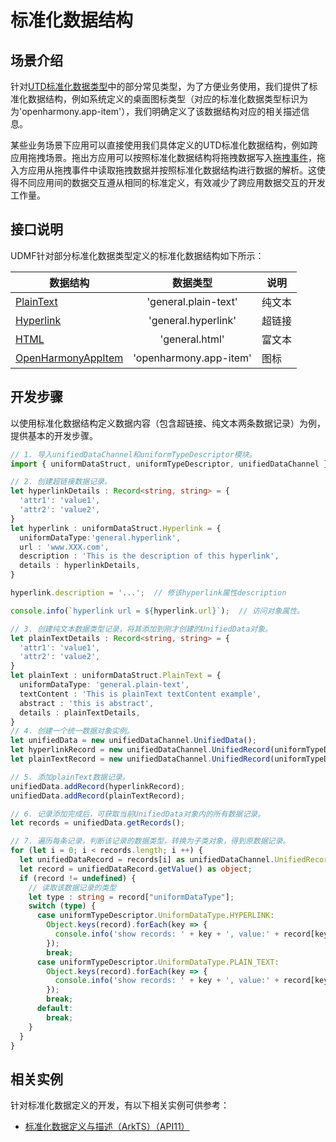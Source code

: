# 标准化数据结构


## 场景介绍

针对[UTD标准化数据类型](../reference/apis-arkdata/js-apis-data-uniformTypeDescriptor.md#uniformdatatype)中的部分常见类型，为了方便业务使用，我们提供了标准化数据结构，例如系统定义的桌面图标类型（对应的标准化数据类型标识为为'openharmony.app-item'），我们明确定义了该数据结构对应的相关描述信息。

某些业务场景下应用可以直接使用我们具体定义的UTD标准化数据结构，例如跨应用拖拽场景。拖出方应用可以按照标准化数据结构将拖拽数据写入[拖拽事件](../reference/apis-arkui/arkui-ts/ts-universal-events-drag-drop.md#dragevent)，拖入方应用从拖拽事件中读取拖拽数据并按照标准化数据结构进行数据的解析。这使得不同应用间的数据交互遵从相同的标准定义，有效减少了跨应用数据交互的开发工作量。

## 接口说明

UDMF针对部分标准化数据类型定义的标准化数据结构如下所示：

| 数据结构                |       数据类型        | 说明       |
| ----------------------- | :-------------------: | ---------- |
| [PlainText](../reference/apis-arkdata/js-apis-data-uniformDataStruct.md#plaintext)    |      'general.plain-text'        | 纯文本     |
| [Hyperlink](../reference/apis-arkdata/js-apis-data-uniformDataStruct.md#hyperlink)     |       'general.hyperlink'       | 超链接     |
| [HTML](../reference/apis-arkdata/js-apis-data-uniformDataStruct.md#html)          |         'general.html'          | 富文本     |
| [OpenHarmonyAppItem](../reference/apis-arkdata/js-apis-data-uniformDataStruct.md#openharmonyappitem)  | 'openharmony.app-item'    | 图标       |

## 开发步骤

以使用标准化数据结构定义数据内容（包含超链接、纯文本两条数据记录）为例，提供基本的开发步骤。

  ```ts
  // 1. 导入unifiedDataChannel和uniformTypeDescriptor模块。
  import { uniformDataStruct, uniformTypeDescriptor, unifiedDataChannel } from '@kit.ArkData';
  
  // 2. 创建超链接数据记录。
  let hyperlinkDetails : Record<string, string> = {
    'attr1': 'value1',
    'attr2': 'value2',
  }
  let hyperlink : uniformDataStruct.Hyperlink = {
    uniformDataType:'general.hyperlink',
    url : 'www.XXX.com',
    description : 'This is the description of this hyperlink',
    details : hyperlinkDetails,
  }
  
  hyperlink.description = '...';  // 修该hyperlink属性description
  
  console.info(`hyperlink url = ${hyperlink.url}`);  // 访问对象属性。
  
  // 3. 创建纯文本数据类型记录，将其添加到刚才创建的UnifiedData对象。
  let plainTextDetails : Record<string, string> = {
    'attr1': 'value1',
    'attr2': 'value2',
  }
  let plainText : uniformDataStruct.PlainText = {
    uniformDataType: 'general.plain-text',
    textContent : 'This is plainText textContent example',
    abstract : 'this is abstract',
    details : plainTextDetails,
  }
  // 4. 创建一个统一数据对象实例。
  let unifiedData = new unifiedDataChannel.UnifiedData();
  let hyperlinkRecord = new unifiedDataChannel.UnifiedRecord(uniformTypeDescriptor.UniformDataType.HYPERLINK, hyperlink);
  let plainTextRecord = new unifiedDataChannel.UnifiedRecord(uniformTypeDescriptor.UniformDataType.PLAIN_TEXT, plainText);
  
  // 5. 添加plainText数据记录。
  unifiedData.addRecord(hyperlinkRecord);
  unifiedData.addRecord(plainTextRecord);
  
  // 6. 记录添加完成后，可获取当前UnifiedData对象内的所有数据记录。
  let records = unifiedData.getRecords();
  
  // 7. 遍历每条记录，判断该记录的数据类型，转换为子类对象，得到原数据记录。
  for (let i = 0; i < records.length; i ++) {
    let unifiedDataRecord = records[i] as unifiedDataChannel.UnifiedRecord;
    let record = unifiedDataRecord.getValue() as object;
    if (record != undefined) {
      // 读取该数据记录的类型
      let type : string = record["uniformDataType"];
      switch (type) {
        case uniformTypeDescriptor.UniformDataType.HYPERLINK:
          Object.keys(record).forEach(key => {
            console.info('show records: ' + key + ', value:' + record[key]);
          });
          break;
        case uniformTypeDescriptor.UniformDataType.PLAIN_TEXT:
          Object.keys(record).forEach(key => {
            console.info('show records: ' + key + ', value:' + record[key]);
          });
          break;
        default:
          break;
      }
    }
  }
  ```

## 相关实例

针对标准化数据定义的开发，有以下相关实例可供参考：

- [标准化数据定义与描述（ArkTS）（API11）](https://gitee.com/openharmony/applications_app_samples/tree/master/code/BasicFeature/DataManagement/UDMF/UniformTypeDescriptor/UTDType)